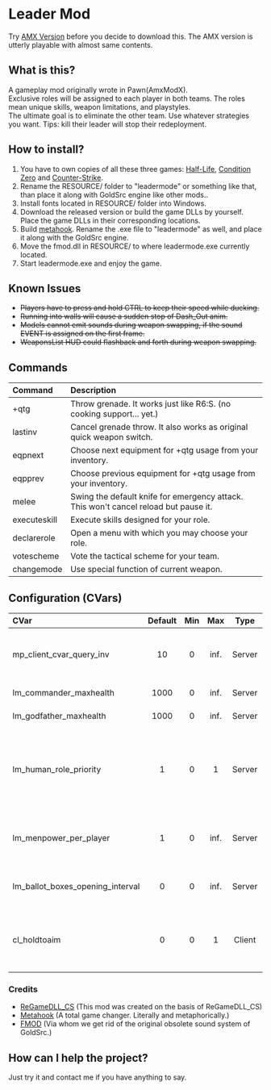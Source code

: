 # Leader Mod
Try [AMX Version](https://github.com/ShingekiNoRex/CS1.6-LeaderMode) before you decide to download this. The AMX version is utterly playable with almost same contents.

## What is this?
A gameplay mod originally wrote in Pawn(AmxModX).<br/>
Exclusive roles will be assigned to each player in both teams. The roles mean unique skills, weapon limitations, and playstyles.<br/>
The ultimate goal is to eliminate the other team. Use whatever strategies you want. Tips: kill their leader will stop their redeployment.

## How to install?
1. You have to own copies of all these three games: [Half-Life](https://store.steampowered.com/app/70/HalfLife/), [Condition Zero](https://store.steampowered.com/app/80/CounterStrike_Condition_Zero/) and [Counter-Strike](https://store.steampowered.com/app/10/CounterStrike/).
2. Rename the RESOURCE/ folder to "leadermode" or something like that, than place it along with GoldSrc engine like other mods..
3. Install fonts located in RESOURCE/ folder into Windows.
4. Download the released version or build the game DLLs by yourself. Place the game DLLs in their corresponding locations.
5. Build [metahook](https://github.com/nagist/metahook). Rename the .exe file to "leadermode" as well, and place it along with the GoldSrc engine.
6. Move the fmod.dll in RESOURCE/ to where leadermode.exe currently located.
7. Start leadermode.exe and enjoy the game.

## Known Issues
* ~~Players have to press and hold CTRL to keep their speed while ducking.~~<br/>
* ~~Running into walls will cause a sudden stop of Dash_Out anim.~~<br/>
* ~~Models cannot emit sounds during weapon swapping, if the sound EVENT is assigned on the first frame.~~<br/>
* ~~WeaponsList HUD could flashback and forth during weapon swapping.~~

## Commands
| Command                             | Description                                     |
| :---------------------------------- | :---------------------------------------------- |
| +qtg                                | Throw grenade. It works just like R6:S. (no cooking support... yet.) |
| lastinv                             | Cancel grenade throw. It also works as original quick weapon switch. |
| eqpnext                             | Choose next equipment for +qtg usage from your inventory. |
| eqpprev                             | Choose previous equipment for +qtg usage from your inventory. |
| melee                               | Swing the default knife for emergency attack. This won't cancel reload but pause it. |
| executeskill                        | Execute skills designed for your role. |
| declarerole                         | Open a menu with which you may choose your role. |
| votescheme                          | Vote the tactical scheme for your team. |
| changemode                          | Use special function of current weapon. |

## Configuration (CVars)
| CVar                               | Default | Min | Max | Type   | Description                                    |
| :--------------------------------- | :-----: | :-: | :-: | :----: | :--------------------------------------------- |
| mp_client_cvar_query_inv           | 10      | 0   | inf.| Server | The time interval of server querying cvar from clients. |
| lm_commander_maxhealth             | 1000    | 0   | inf.| Server | Start HP of commander. |
| lm_godfather_maxhealth             | 1000    | 0   | inf.| Server | Start HP of godfather. |
| lm_human_role_priority             | 1       | 0   | 1   | Server | [0 - BOTs have equal chances of becoming important roles.]<br/>[1 - Humans first.] |
| lm_menpower_per_player             | 1       | 0   | inf.| Server | Starting manpower per player in his corresponding team. |
| lm_ballot_boxes_opening_interval   | 0       | 0   | inf.| Server | The time interval of team scheme renewal. |
| cl_holdtoaim                       | 0       | 0   | 1   | Client | [0 - Click to switch aiming.]<br/>[1 - Press & hold to stay aiming.] |

### Credits
* [ReGameDLL_CS](https://github.com/s1lentq/ReGameDLL_CS) (This mod was created on the basis of ReGameDLL_CS)
* [Metahook](https://github.com/nagist/metahook) (A total game changer. Literally and metaphorically.)
* [FMOD](https://www.fmod.com/) (Via whom we get rid of the original obsolete sound system of GoldSrc.)

## How can I help the project?
Just try it and contact me if you have anything to say.
